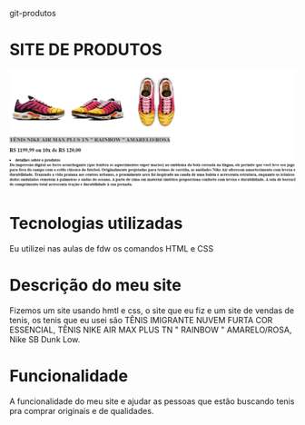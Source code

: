  git-produtos


# SITE DE PRODUTOS

![tela de inicio](imagem/print.png)

# Tecnologias utilizadas
Eu utilizei nas aulas de fdw os comandos HTML e CSS

# Descrição do meu site
 Fizemos um site usando hmtl e css, o site que eu fiz e um site de vendas de tenis, os tenis que eu usei são TÊNIS IMIGRANTE NUVEM FURTA COR ESSENCIAL, TÊNIS NIKE AIR MAX PLUS TN " RAINBOW " AMARELO/ROSA, Nike SB Dunk Low. 

 # Funcionalidade 
 A funcionalidade do meu site e ajudar as pessoas que estão  buscando tenis pra comprar originais e de qualidades. 






























